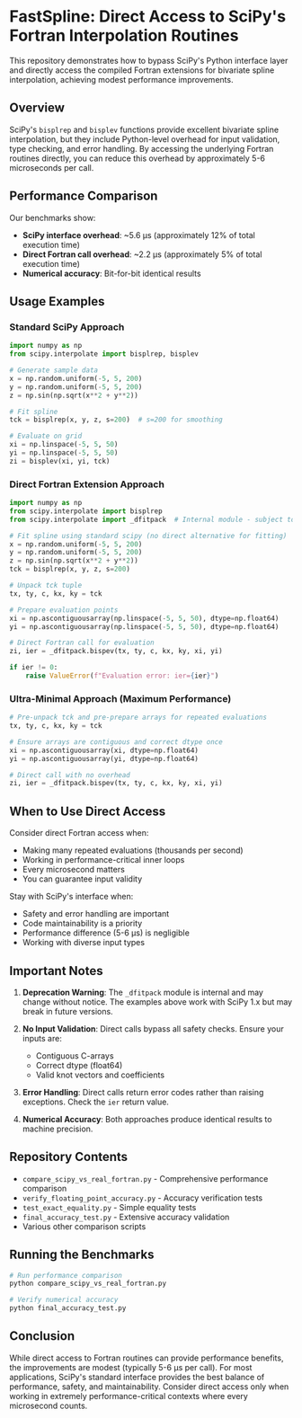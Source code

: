 # FastSpline: Direct Access to SciPy's Fortran Interpolation Routines

This repository demonstrates how to bypass SciPy's Python interface layer and directly access the compiled Fortran extensions for bivariate spline interpolation, achieving modest performance improvements.

## Overview

SciPy's `bisplrep` and `bisplev` functions provide excellent bivariate spline interpolation, but they include Python-level overhead for input validation, type checking, and error handling. By accessing the underlying Fortran routines directly, you can reduce this overhead by approximately 5-6 microseconds per call.

## Performance Comparison

Our benchmarks show:
- **SciPy interface overhead**: ~5.6 µs (approximately 12% of total execution time)
- **Direct Fortran call overhead**: ~2.2 µs (approximately 5% of total execution time)
- **Numerical accuracy**: Bit-for-bit identical results

## Usage Examples

### Standard SciPy Approach

```python
import numpy as np
from scipy.interpolate import bisplrep, bisplev

# Generate sample data
x = np.random.uniform(-5, 5, 200)
y = np.random.uniform(-5, 5, 200)
z = np.sin(np.sqrt(x**2 + y**2))

# Fit spline
tck = bisplrep(x, y, z, s=200)  # s=200 for smoothing

# Evaluate on grid
xi = np.linspace(-5, 5, 50)
yi = np.linspace(-5, 5, 50)
zi = bisplev(xi, yi, tck)
```

### Direct Fortran Extension Approach

```python
import numpy as np
from scipy.interpolate import bisplrep
from scipy.interpolate import _dfitpack  # Internal module - subject to change!

# Fit spline using standard scipy (no direct alternative for fitting)
x = np.random.uniform(-5, 5, 200)
y = np.random.uniform(-5, 5, 200)
z = np.sin(np.sqrt(x**2 + y**2))
tck = bisplrep(x, y, z, s=200)

# Unpack tck tuple
tx, ty, c, kx, ky = tck

# Prepare evaluation points
xi = np.ascontiguousarray(np.linspace(-5, 5, 50), dtype=np.float64)
yi = np.ascontiguousarray(np.linspace(-5, 5, 50), dtype=np.float64)

# Direct Fortran call for evaluation
zi, ier = _dfitpack.bispev(tx, ty, c, kx, ky, xi, yi)

if ier != 0:
    raise ValueError(f"Evaluation error: ier={ier}")
```

### Ultra-Minimal Approach (Maximum Performance)

```python
# Pre-unpack tck and pre-prepare arrays for repeated evaluations
tx, ty, c, kx, ky = tck

# Ensure arrays are contiguous and correct dtype once
xi = np.ascontiguousarray(xi, dtype=np.float64)
yi = np.ascontiguousarray(yi, dtype=np.float64)

# Direct call with no overhead
zi, ier = _dfitpack.bispev(tx, ty, c, kx, ky, xi, yi)
```

## When to Use Direct Access

Consider direct Fortran access when:
- Making many repeated evaluations (thousands per second)
- Working in performance-critical inner loops
- Every microsecond matters
- You can guarantee input validity

Stay with SciPy's interface when:
- Safety and error handling are important
- Code maintainability is a priority
- Performance difference (5-6 µs) is negligible
- Working with diverse input types

## Important Notes

1. **Deprecation Warning**: The `_dfitpack` module is internal and may change without notice. The examples above work with SciPy 1.x but may break in future versions.

2. **No Input Validation**: Direct calls bypass all safety checks. Ensure your inputs are:
   - Contiguous C-arrays
   - Correct dtype (float64)
   - Valid knot vectors and coefficients

3. **Error Handling**: Direct calls return error codes rather than raising exceptions. Check the `ier` return value.

4. **Numerical Accuracy**: Both approaches produce identical results to machine precision.

## Repository Contents

- `compare_scipy_vs_real_fortran.py` - Comprehensive performance comparison
- `verify_floating_point_accuracy.py` - Accuracy verification tests
- `test_exact_equality.py` - Simple equality tests
- `final_accuracy_test.py` - Extensive accuracy validation
- Various other comparison scripts

## Running the Benchmarks

```bash
# Run performance comparison
python compare_scipy_vs_real_fortran.py

# Verify numerical accuracy
python final_accuracy_test.py
```

## Conclusion

While direct access to Fortran routines can provide performance benefits, the improvements are modest (typically 5-6 µs per call). For most applications, SciPy's standard interface provides the best balance of performance, safety, and maintainability. Consider direct access only when working in extremely performance-critical contexts where every microsecond counts.